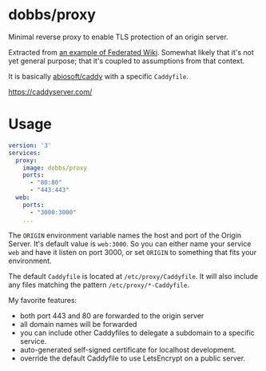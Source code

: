 # dobbs/proxy

Minimal reverse proxy to enable TLS protection of an origin server.

Extracted from [an example of Federated Wiki].  Somewhat likely that
it's not yet general purpose; that it's coupled to assumptions from
that context.

It is basically [abiosoft/caddy] with a specific `Caddyfile`.

[an example of Federated Wiki]: https://github.com/dobbs/wiki-example-tls-friends#readme
[abiosoft/caddy]: https://hub.docker.com/r/abiosoft/caddy

https://caddyserver.com/

# Usage

``` yaml
version: '3'
services:
  proxy:
    image: dobbs/proxy
    ports:
      - "80:80"
      - "443:443"
  web:
    ports:
      - "3000:3000"
    ...
```

The `ORIGIN` environment variable names the host and port of the
Origin Server.  It's default value is `web:3000`.  So you can either
name your service `web` and have it listen on port 3000, or set
`ORIGIN` to something that fits your environment.

The default `Caddyfile` is located at `/etc/proxy/Caddyfile`.  It will
also include any files matching the pattern `/etc/proxy/*-Caddyfile`.

My favorite features:
* both port 443 and 80 are forwarded to the origin server
* all domain names will be forwarded
* you can include other Caddyfiles to delegate a subdomain to a
  specific service.
* auto-generated self-signed certificate for localhost development.
* override the default Caddyfile to use LetsEncrypt on a public server.
